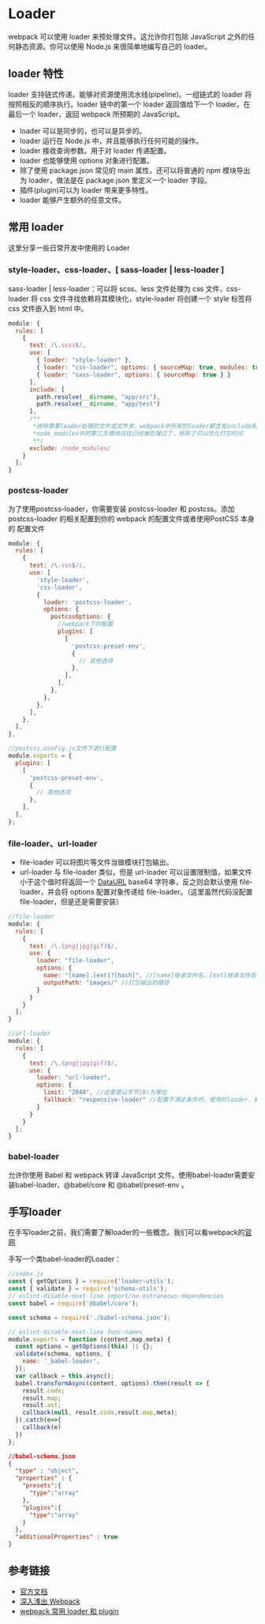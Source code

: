 # Loader

webpack 可以使用 loader 来预处理文件。这允许你打包除 JavaScript 之外的任何静态资源。你可以使用 Node.js 来很简单地编写自己的 loader。

## loader 特性

loader 支持链式传递。能够对资源使用流水线(pipeline)。一组链式的 loader 将按照相反的顺序执行。loader 链中的第一个 loader 返回值给下一个 loader。在最后一个 loader，返回 webpack 所预期的 JavaScript。

- loader 可以是同步的，也可以是异步的。
- loader 运行在 Node.js 中，并且能够执行任何可能的操作。
- loader 接收查询参数。用于对 loader 传递配置。
- loader 也能够使用 options 对象进行配置。
- 除了使用 package.json 常见的 main 属性，还可以将普通的 npm 模块导出为 loader，做法是在 package.json 里定义一个 loader 字段。
- 插件(plugin)可以为 loader 带来更多特性。
- loader 能够产生额外的任意文件。

## 常用 loader

这里分享一些日常开发中使用的 Loader

### style-loader、css-loader、[ sass-loader | less-loader ]

sass-loader | less-loader：可以将 scss、less 文件处理为 css 文件，css-loader 将 css 文件寻找依赖将其模块化，style-loader 将创建一个 style 标签将 css 文件嵌入到 html 中。

```js
module: {
  rules: [
    {
      test: /\.scss$/,
      use: [
        { loader: "style-loader" },
        { loader: "css-loader", options: { sourceMap: true, modules: true } },
        { loader: "sass-loader", options: { sourceMap: true } }
      ],
      include: [
        path.resolve(__dirname, "app/src"),
        path.resolve(__dirname, "app/test")
      ],
      /**
       *排除需要loader处理的文件或文件夹，webpack中所有的loader都含有include和exclude这两个属性
       *node_modules中的第三方模块往往已经被处理过了，排除了可以优化打包时间
       **/
      exclude: /node_modules/
    }
  ];
}
```

### postcss-loader

为了使用postcss-loader，你需要安装 postcss-loader 和 postcss。添加 postcss-loader 的相关配置到你的 webpack 的配置文件或者使用PostCSS 本身的 配置文件

```js
module: {
  rules: [
    {
      test: /\.css$/i,
      use: [
        'style-loader',
        'css-loader',
        {
          loader: 'postcss-loader',
          options: {
            postcssOptions: {
              //webpack下的配置
              plugins: [
                [
                  'postcss-preset-env',
                  {
                    // 其他选项
                  },
                ],
              ],
            },
          },
        },
      ],
    },
  ],
},

//postcss.config.js文件下进行配置
module.exports = {
  plugins: [
    [
      'postcss-preset-env',
      {
        // 其他选项
      },
    ],
  ],
};
```

### file-loader、url-loader

- file-loader 可以将图片等文件当做模块打包输出。
- url-loader 与 file-loader 类似，但是 url-loader 可以设置限制值，如果文件小于这个值时将返回一个 [DataURL](https://zhuanlan.zhihu.com/p/135405455) base64 字符串，反之则会默认使用 file-loader，并会将 options 配置对象传递给 file-loader。（这里虽然代码没配置 file-loader，但是还是需要安装）

```js
//file-loader
module: {
  rules: [
    {
      test: /\.(png|jpg|gif)$/,
      use: {
        loader: "file-loader",
        options: {
          name: "[name].[ext]?[hash]", //[name]继承文件名，[ext]继承文件后缀
          outputPath: "images/" //打包输出的路径
        }
      }
    }
  ];
}

//url-loader
module: {
  rules: [
    {
      test: /\.(png|jpg|gif)$/,
      use: {
        loader: "url-loader",
        options: {
          limit: "2048", //这里是以字节(B)为单位
          fallback: "responsive-loader" //配置不满足条件时，使用的loader，默认是file-loader
        }
      }
    }
  ];
}
```

### babel-loader

允许你使用 Babel 和 webpack 转译 JavaScript 文件。使用babel-loader需要安装babel-loader、@babel/core 和 @babel/preset-env 。

## 手写loader

在手写loader之前，我们需要了解loader的一些概念。我们可以看webpack的[官网](https://webpack.docschina.org/api/loaders/)

手写一个类babel-loader的Loader：

```js
//index.js
const { getOptions } = require('loader-utils');
const { validate } = require('schema-utils');
// eslint-disable-next-line import/no-extraneous-dependencies
const babel = require('@babel/core');

const schema = require('./babel-schema.json');

// eslint-disable-next-line func-names
module.exports = function (content,map,meta) {
  const options = getOptions(this) || {};
  validate(schema, options, {
    name: '_babel-loader',
  });
  var callback = this.async();
  babel.transformAsync(content, options).then(result => {
    result.code;
    result.map;
    result.ast;
    callback(null, result.code,result.map,meta);
  }).catch(e=>{
    callback(e)
  })
};
```

```json
//babel-schema.json
{
  "type" : "object",
  "properties" : {
    "presets":{
      "type":"array"
    },
    "plugins":{
      "type":"array"
    }
  },
  "additionalProperties" : true
}
```

## 参考链接

- [官方文档](https://webpack.docschina.org/loaders/)
- [深入浅出 Webpack](https://webpack.wuhaolin.cn/%E9%99%84%E5%BD%95/%E5%B8%B8%E7%94%A8Loaders.html)
- [webpack 常用 loader 和 plugin](https://www.jianshu.com/p/6397d692f61f)
